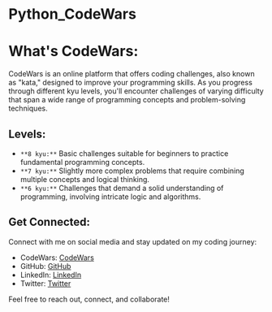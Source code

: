 # Python_CodeWars
# What's CodeWars:

CodeWars is an online platform that offers coding challenges, also known as "kata," designed to improve your programming skills. As you progress through different kyu levels, you'll encounter challenges of varying difficulty that span a wide range of programming concepts and problem-solving techniques.

## Levels:

- ``**8 kyu:**`` Basic challenges suitable for beginners to practice fundamental programming concepts.
- ``**7 kyu:**`` Slightly more complex problems that require combining multiple concepts and logical thinking.
- ``**6 kyu:**`` Challenges that demand a solid understanding of programming, involving intricate logic and algorithms.

## Get Connected:

Connect with me on social media and stay updated on my coding journey:

- CodeWars: [CodeWars](https://www.codewars.com/users/Raciod)
- GitHub: [GitHub](https://github.com/raciod)
- LinkedIn: [LinkedIn](https://www.linkedin.com/in/raciod/)
- Twitter: [Twitter](https://twitter.com/Rac_iod)

Feel free to reach out, connect, and collaborate!

